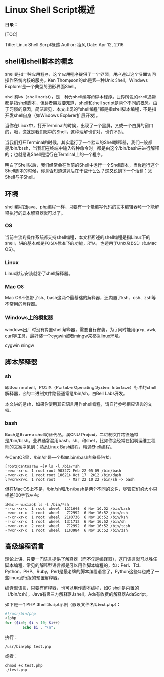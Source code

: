 # Linux Shell Script概述

**目录：**

[TOC]



Title:  Linux Shell Script概述
Author: 凌风
Date:   Apr 12, 2016  


## shell和shell脚本的概念

shell是指一种应用程序，这个应用程序提供了一个界面，用户通过这个界面访问操作系统内核的服务。Ken Thompson的sh是第一种Unix Shell，Windows Explorer是一个典型的图形界面Shell。

shell脚本（shell script），是一种为shell编写的脚本程序。业界所说的shell通常都是指shell脚本，但读者朋友要知道，shell和shell script是两个不同的概念。由于习惯的原因，简洁起见，本文出现的“shell编程”都是指shell脚本编程，不是指开发shell自身（如Windows Explorer扩展开发）。

当你在Linux中，打开Terminal的时候，出现了一个黑屏，又或一个白屏的窗口的，哦，这就是我们眼中的Shell，这种理解也许对，也许不对。

当我们打开Terminal的时候，其实运行了一个默认的Shell解释器，我们一般都是/bin/bash，当我们在终端中输入各种命令时，都是由这个/bin/bash来进行解释的；也就是说Shell是运行在Terminal上的一个程序。

明白了Shell以后，我们经常会在当前的Shell中运行一个Shell脚本，当你运行这个Shell脚本的时候，你是否知道这背后在干些什么么？这又说到下一个话题：父Shell与子Shell。

## 环境

shell编程跟java、php编程一样，只要有一个能编写代码的文本编辑器和一个能解释执行的脚本解释器就可以了。

### OS

当前主流的操作系统都支持shell编程，本文档所述的shell编程是指Linux下的shell，讲的基本都是POSIX标准下的功能，所以，也适用于Unix及BSD（如Mac OS）。

### Linux

Linux默认安装就带了shell解释器。

### Mac OS

Mac OS不仅带了sh、bash这两个最基础的解释器，还内置了ksh、csh、zsh等不常用的解释器。

### Windows上的模拟器

windows出厂时没有内置shell解释器，需要自行安装，为了同时能用grep, awk, curl等工具，最好装一个cygwin或者mingw来模拟linux环境。

cygwin
mingw

## 脚本解释器

### sh

即Bourne shell，POSIX（Portable Operating System Interface）标准的shell解释器，它的二进制文件路径通常是/bin/sh，由Bell Labs开发。

本文讲的是sh，如果你使用其它语言用作shell编程，请自行参考相应语言的文档。

### bash

Bash是Bourne shell的替代品，属GNU Project，二进制文件路径通常是/bin/bash。业界通常混用bash、sh、和shell，比如你会经常在招聘运维工程师的文案中见到：熟悉Linux Bash编程，精通Shell编程。

在CentOS里，/bin/sh是一个指向/bin/bash的符号链接:
```shell
[root@centosraw ~]# ls -l /bin/*sh
-rwxr-xr-x. 1 root root 903272 Feb 22 05:09 /bin/bash
-rwxr-xr-x. 1 root root 106216 Oct 17  2012 /bin/dash
lrwxrwxrwx. 1 root root      4 Mar 22 10:22 /bin/sh -> bash
```
但在Mac OS上不是，/bin/sh和/bin/bash是两个不同的文件，尽管它们的大小只相差100字节左右:

```shell
iMac:~ wuxiao$ ls -l /bin/*sh
-r-xr-xr-x  1 root  wheel  1371648  6 Nov 16:52 /bin/bash
-rwxr-xr-x  2 root  wheel   772992  6 Nov 16:52 /bin/csh
-r-xr-xr-x  1 root  wheel  2180736  6 Nov 16:52 /bin/ksh
-r-xr-xr-x  1 root  wheel  1371712  6 Nov 16:52 /bin/sh
-rwxr-xr-x  2 root  wheel   772992  6 Nov 16:52 /bin/tcsh
-rwxr-xr-x  1 root  wheel  1103984  6 Nov 16:52 /bin/zsh
```
## 高级编程语言

理论上讲，只要一门语言提供了解释器（而不仅是编译器），这门语言就可以胜任脚本编程，常见的解释型语言都是可以用作脚本编程的，如：Perl、Tcl、Python、PHP、Ruby。Perl是最老牌的脚本编程语言了，Python这些年也成了一些linux发行版的预置解释器。

编译型语言，只要有解释器，也可以用作脚本编程，如C shell是内置的（/bin/csh），Java有第三方解释器Jshell，Ada有收费的解释器AdaScript。

如下是一个PHP Shell Script示例（假设文件名叫test.php）：

```php
#!/usr/bin/php
<?php
for ($i=0; $i < 10; $i++)
        echo $i . "\n";
```
执行：
```shell
/usr/bin/php test.php
```
或者：
```shell
chmod +x test.php
./test.php
```
